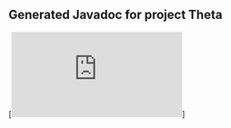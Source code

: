 ## Generated Javadoc for project Theta

[![See documentation](https://github.com/szilagyib/theta/blob/c9bb68f532d583b2817154b6824e147fcb8b08e4/javadoc/index.html)]
